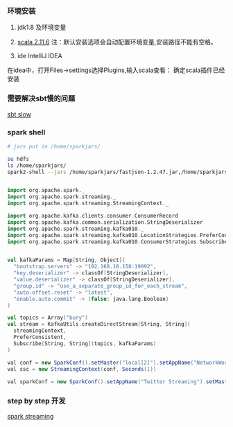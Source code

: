 ### 环境安装

1. jdk1.8 及环境变量
2. [scala 2.11.6](http://www.scala-lang.org/download/2.11.6.html) 注：默认安装选项会自动配置环境变量,安装路径不能有空格。

3. ide IntelliJ IDEA

在idea中，打开Files->settings选择Plugins,输入scala查看： 确定scala插件已经安装

### 需要解决sbt慢的问题

[sbt slow](https://www.cnblogs.com/30go/p/7909630.html)

### spark shell

```bash
# jars put in /home/sparkjars/

su hdfs
ls /home/sparkjars/
spark2-shell --jars /home/sparkjars/fastjson-1.2.47.jar,/home/sparkjars/spark-streaming-kafka-0-10_2.11-2.2.0.cloudera2.jar 

```

```scala

import org.apache.spark._
import org.apache.spark.streaming._
import org.apache.spark.streaming.StreamingContext._

import org.apache.kafka.clients.consumer.ConsumerRecord
import org.apache.kafka.common.serialization.StringDeserializer
import org.apache.spark.streaming.kafka010._
import org.apache.spark.streaming.kafka010.LocationStrategies.PreferConsistent
import org.apache.spark.streaming.kafka010.ConsumerStrategies.Subscribe


val kafkaParams = Map[String, Object](
  "bootstrap.servers" -> "192.168.10.158:19092",
  "key.deserializer" -> classOf[StringDeserializer],
  "value.deserializer" -> classOf[StringDeserializer],
  "group.id" -> "use_a_separate_group_id_for_each_stream",
  "auto.offset.reset" -> "latest",
  "enable.auto.commit" -> (false: java.lang.Boolean)
)

val topics = Array("bury")
val stream = KafkaUtils.createDirectStream[String, String](
  streamingContext,
  PreferConsistent,
  Subscribe[String, String](topics, kafkaParams)
)


```

```java
val conf = new SparkConf().setMaster("local[2]").setAppName("NetworkWordCount").set("spark.driver.allowMultipleContexts", "true")
val ssc = new StreamingContext(conf, Seconds(1))
    
val sparkConf = new SparkConf().setAppName("Twitter Streaming").setMaster("local[4]").set("spark.driver.allowMultipleContexts", "true")
```



### step by step 开发

[spark streaming](./sparkStreaming.md)









